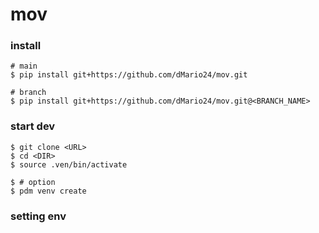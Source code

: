 # mov

### install
```
# main
$ pip install git+https://github.com/dMario24/mov.git

# branch
$ pip install git+https://github.com/dMario24/mov.git@<BRANCH_NAME>

```

### start dev
```
$ git clone <URL>
$ cd <DIR>
$ source .ven/bin/activate

$ # option
$ pdm venv create
```

### setting env
